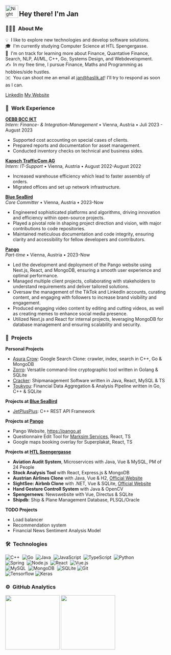 <img alt="Night Coding" src="./assets/Hand%20Wave.gif" width='40' align="left"/><h2>Hey there! I'm Jan</h2>

### 👨🏻‍💻 &nbsp;About Me

💡 &nbsp;I like to explore new technologies and develop software solutions.\
🎓 &nbsp;I'm currently studying Computer Science at HTL Spengergasse.\
🌱 &nbsp;I'm on track for learning more about Finance, Quantative Finance, Search, NLP, AI/ML, C++, Go, Systems Design, and Webdevelopment.\
✍️ &nbsp;In my free time, I pursue Finance, Maths and Programming as hobbies/side hustles.\
✉️ &nbsp;You can shoot me an email at jan@haslik.at! I'll try to respond as soon as I can.

[LinkedIn](https://www.linkedin.com/in/jan-haslik-8a5854252/)
[My Website](https://janhaslik.github.io)

### 🏢 &nbsp;Work Experience


**[OEBB BCC IKT](https://bcc.oebb.at/de/das-leisten-wir/information-communication-technology/fim)**\
*Intern: Finance- & Integration-Management* • Vienna, Austria • Juli 2023 - August 2023

- Supported cost accounting on special cases of clients.
- Prepared reports and documentation for asset management.
- Conducted inventory checks on technical and business sides.

**[Kapsch TrafficCom AG](https://kapsch.net)**\
*Intern: IT-Support* • Vienna, Austria • August 2022-August 2022

- Increased warehouse efficiency which lead to faster assembly of orders.
- Migrated offices and set up network infrastructure.

**[Blue SeaBird](https://blueseabird.com)**\
*Core Committer* • Vienna, Austria • 2023-Now

- Engineered sophisticated platforms and algorithms, driving innovation and efficiency within open-source projects.
- Played a pivotal role in shaping project direction and vision, with major contributions to code repositories.
- Maintained meticulous documentation and code integrity, ensuring clarity and accessibility for fellow developers and contributors.

**[Pango](https://pango.at)**\
*Part-time* • Vienna, Austria • 2023-Now

- Led the development and deployment of the Pango website using Next.js, React, and MongoDB, ensuring a smooth user experience and optimal performance.
- Managed multiple client projects, collaborating with stakeholders to understand requirements and deliver tailored solutions.
- Oversaw the management of the TikTok and LinkedIn accounts, curating content, and engaging with followers to increase brand visibility and engagement.
- Produced engaging video content by editing and cutting videos, as well as creating memes to enhance social media presence.
- Utilized Next.js and React for internal projects, leveraging MongoDB for database management and ensuring scalability and security.


### 🚧 &nbsp;Projects

**Personal Projects**

- [Asura Crow](https://github.com/Peeentaa/Asura-Crow): Google Search Clone: crawler, index, search in C++, Go & MongoDB
- [Zorro](https://github.com/Peeentaa/Zorro): Versatile command-line cryptographic tool written in Golang & SQLite
- [Cracker](https://github.com/Peeentaa/Cracker): Shipmanagement Software written in Java, React, MySQL & TS
- [Toukyou](https://github.com/Peeentaa/Toukyou): Financial Data Aggregation & Analysis Pipeline written in Go, C++ & SQLite

**Projects at [Blue SeaBird](https://www.blueseabird.com)**

- [JetPlusPlus](https://github.com/Blue-SeaBird/JetPlusPlus): C++ REST API Framework

**Projects at [Pango](https://www.pango.at)**

- Pango Website, https://pango.at
- Questionnaire Edit Tool for [Marksim Services](https://www.marksim.net), React, TS
- Google maps booking overlay for Superplakat, React, TS

**Projects at [HTL Spengergasse](https://www.spengergasse.at)**

- **Aviation Audit System**, Microservices with Java, Vue & MySQL, PM of 24 People
- **Stock Analysis Tool** with React, Express.js & MongoDB
- **Austrian Airlines Clone** with Java, Vue & H2, [Official Website](https://www.austrian.com/at/de/homepage)
- **SightSee: Airbnb Clone** with .NET, Vue & SQLite, [Official Website](https://www.airbnb.com)
- **Hand Gesture Controll System** with Java & OpenCV
- **Spengernews**: Newswebsite with Vue, Directus & SQLite
- **Shipdb**: Ship & Plane Management Database, PLSQL/Oracle

**TODO Projects**

- Load balancer
- Recommendation system
- Financial News Sentiment Analysis Model


### 🛠 &nbsp;Technologies

![C++](https://img.shields.io/badge/-C++-05122A?style=flat&logo=C%2B%2B&logoColor=00599C)&nbsp;
![Go](https://img.shields.io/badge/go-%2300ADD8.svg?style=flat&logo=go&logoColor=white)&nbsp;
![Java](https://img.shields.io/badge/java-%23ED8B00.svg?style=flat&logo=openjdk&logoColor=white)&nbsp;
![JavaScript](https://img.shields.io/badge/-JavaScript-05122A?style=flat&logo=javascript)&nbsp;
![TypeScript](https://img.shields.io/badge/typescript-%23007ACC.svg?style=flat&logo=typescript&logoColor=white)&nbsp;
![Python](https://img.shields.io/badge/-Python-05122A?style=flat&logo=python)&nbsp;\
![Spring](https://img.shields.io/badge/-spring-%236DB33F?style=flat&logo=spring&logoColor=white)&nbsp;
![Node.js](https://img.shields.io/badge/-Node.js-05122A?style=flat&logo=node.js)&nbsp;
![React](https://img.shields.io/badge/-React-05122A?style=flat&logo=react)&nbsp;
![Vue.js](https://img.shields.io/badge/vuejs-%2335495e.svg?style=flat&logo=vuedotjs&logoColor=%234FC08D)\
![MySQL](https://img.shields.io/badge/mysql-4479A1.svg?style=flat&logo=mysql&logoColor=white)&nbsp;
![MongoDB](https://img.shields.io/badge/MongoDB-%234ea94b.svg?style=flat&logo=mongodb&logoColor=white)&nbsp;
![SQLite](https://img.shields.io/badge/sqlite-%2307405e.svg?style=flat&logo=sqlite&logoColor=white)
![Git](https://img.shields.io/badge/-Git-05122A?style=flat&logo=git)&nbsp;\
![Tensorflow](https://img.shields.io/badge/tensorflow-black?style=flat&logo=tensorflow)
![Keras](https://img.shields.io/badge/Keras-%23D00000.svg?style=flat&logo=Keras&logoColor=white)

### ⚙️ &nbsp;GitHub Analytics

<div align="left">
  <img src="https://github-readme-stats.vercel.app/api?username=janhaslik&show_icons=true&count_private=true&theme=radical" height="170"/>
  <img src="https://github-readme-stats.vercel.app/api/top-langs/?username=janhaslik&layout=compact&langs_count=10&theme=radical" height="170"/>
</div>
